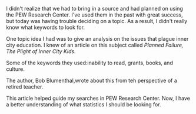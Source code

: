 I didn't realize that we had to bring *in* a source and had planned on using the PEW Research Center. I've used them in the past with great success, but today was having trouble deciding on a topic. As a result, I didn't really know what keywords to look for.

One topic idea I had was to give an analysis on the issues that plague inner city education. I knew of an article on this subject called *Planned Failure, The Plight of Inner City Kids.* 

Some of the keywords they used:inability to read, grants, books, and culture.

The author, Bob Blumenthal,wrote about this from teh perspective of a retired teacher.

This article helped guide my searches in PEW Research Center. Now, I have a better understanding of what statistics I should be looking for.
